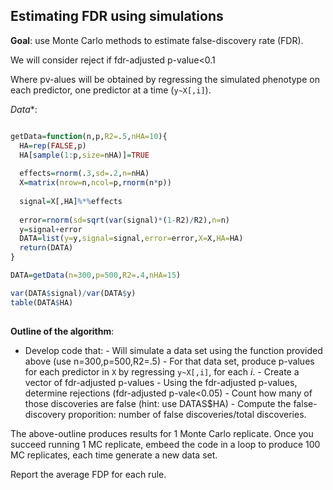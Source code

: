 

## Estimating FDR using simulations

**Goal**: use Monte Carlo methods to estimate false-discovery rate (FDR).

We will consider reject if fdr-adjusted p-value<0.1

Where pv-alues will be obtained by regressing the simulated phenotype on each predictor, one predictor at a time (`y~X[,i]`).

*Data**:

```r

getData=function(n,p,R2=.5,nHA=10){ 
  HA=rep(FALSE,p)
  HA[sample(1:p,size=nHA)]=TRUE
  
  effects=rnorm(.3,sd=.2,n=nHA)
  X=matrix(nrow=n,ncol=p,rnorm(n*p))
  
  signal=X[,HA]%*%effects
  
  error=rnorm(sd=sqrt(var(signal)*(1-R2)/R2),n=n)
  y=signal+error
  DATA=list(y=y,signal=signal,error=error,X=X,HA=HA)
  return(DATA)
}

DATA=getData(n=300,p=500,R2=.4,nHA=15)

var(DATA$signal)/var(DATA$y)
table(DATA$HA)
  
```
**Outline of the algorithm**:
   - Develop code that:
          - Will simulate a data set using the function provided above (use n=300,p=500,R2=.5)
          - For that data set, produce p-values for each predictor in `X` by regressing `y~X[,i]`, for each *i*.
          - Create a vector of fdr-adjusted p-values
          - Using the fdr-adjusted p-values, determine rejections (fdr-adjusted p-vale<0.05)
          - Count how many of those discoveries are false (hint: use DATAS$HA)
          - Compute the false-discovery proporition: number of false discoveries/total discoveries.
   
 
 The above-outline produces results for 1 Monte Carlo replicate. Once you succeed running 1 MC replicate, embeed the code in a loop to produce 100 MC replicates, each time generate a new data set.
 
 Report the average FDP for each rule.
